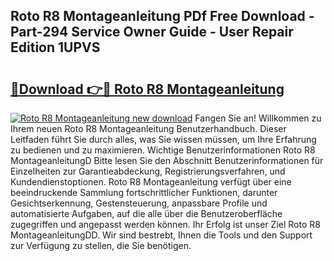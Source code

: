 ## Roto R8 Montageanleitung PDf Free Download - Part-294 Service Owner Guide - User Repair Edition 1UPVS

# <h2><a href="http://df71qtu.blite.top/?on=Roto+R8+Montageanleitung">🔗Download 👉🔴 Roto R8 Montageanleitung</a></h2>

[![Roto R8 Montageanleitung new download](https://i.imgur.com/lujVjoI.png)](http://df71qtu.blite.top/?on=Roto+R8+Montageanleitung)
Fangen Sie an! Willkommen zu Ihrem neuen Roto R8 Montageanleitung Benutzerhandbuch. Dieser Leitfaden führt Sie durch alles, was Sie wissen müssen, um Ihre Erfahrung zu bedienen und zu maximieren. Wichtige Benutzerinformationen Roto R8 MontageanleitungD Bitte lesen Sie den Abschnitt Benutzerinformationen für Einzelheiten zur Garantieabdeckung, Registrierungsverfahren, und Kundendienstoptionen. Roto R8 Montageanleitung verfügt über eine beeindruckende Sammlung fortschrittlicher Funktionen, darunter Gesichtserkennung, Gestensteuerung, anpassbare Profile und automatisierte Aufgaben, auf die alle über die Benutzeroberfläche zugegriffen und angepasst werden können. Ihr Erfolg ist unser Ziel Roto R8 MontageanleitungDD. Wir sind bestrebt, Ihnen die Tools und den Support zur Verfügung zu stellen, die Sie benötigen.
